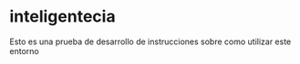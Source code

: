 # inteligentecia

Esto es una prueba de desarrollo de instrucciones sobre como utilizar este entorno
